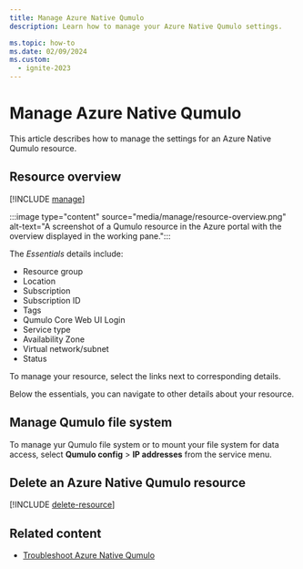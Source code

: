 ```yaml
---
title: Manage Azure Native Qumulo
description: Learn how to manage your Azure Native Qumulo settings.

ms.topic: how-to 
ms.date: 02/09/2024
ms.custom:
  - ignite-2023
---
```



# Manage Azure Native Qumulo

This article describes how to manage the settings for an Azure Native Qumulo resource.

## Resource overview 

[!INCLUDE [manage](../includes/manage.md)]

:::image type="content" source="media/manage/resource-overview.png" alt-text="A screenshot of a Qumulo resource in the Azure portal with the overview displayed in the working pane.":::

The *Essentials* details include:

- Resource group
- Location
- Subscription
- Subscription ID
- Tags
- Qumulo Core Web UI Login
- Service type
- Availability Zone
- Virtual network/subnet
- Status

To manage your resource, select the links next to corresponding details.

Below the essentials, you can navigate to other details about your resource.

## Manage Qumulo file system

To manage yur Qumulo file system or to mount your file system for data access, select **Qumulo config** > **IP addresses** from the service menu. 

## Delete an Azure Native Qumulo resource

[!INCLUDE [delete-resource](../includes/delete-resource.md)]

## Related content

- [Troubleshoot Azure Native Qumulo](troubleshoot.md)
